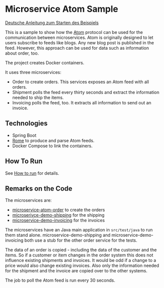 Microservice Atom Sample
==================

[Deutsche Anleitung zum Starten des Beispiels](WIE-LAUFEN.md)

This is a sample to show how the
[Atom](https://validator.w3.org/feed/docs/atom.html) protocol can be
used for the communication between microservices. Atom is originally
designed to let users subscribe to feeds like blogs. Any new blog post
is published in the feed. However, this approach can be used for data
such as information about order, too.

The project creates Docker containers.

It uses three microservices:
- Order to create orders. This services exposes an Atom feed with all
orders.
- Shipment polls the feed every thirty seconds and extract the
  information needed to ship the items.
- Invoicing polls the feed, too. It extracts all information to send
  out an invoice.

Technologies
------------

- Spring Boot
- [Rome](https://rometools.github.io/rome/) to produce and parse Atom feeds.
- Docker Compose to link the containers.

How To Run
----------

See [How to run](HOW-TO-RUN.md) for details.

Remarks on the Code
-------------------

The microservices are: 
- [microservice-atom-order](microservice-atom/microservice-atom-order) to create the orders
- [microserivce-demo-shipping](microservice-atom/microservice-atom-shipping) for the shipping
- [microservice-demo-invoicing](microservice-atom/microservice-atom-invoicing) for the invoices


The microservices have an Java main application in `src/test/java` to
run them stand alone. microservice-demo-shipping and
microservice-demo-invoicing both use a stub for the
other order service for the tests.

The data of an order is copied - including the data of the customer
and the items. So if a customer or item changes in the order system
this does not influence existing shipments and invoices. It would be
odd if a change to a price would also change existing invoices. Also
only the information needed for the shipment and the invoice are
copied over to the other systems.

The job to poll the Atom feed is run every 30 seconds.
